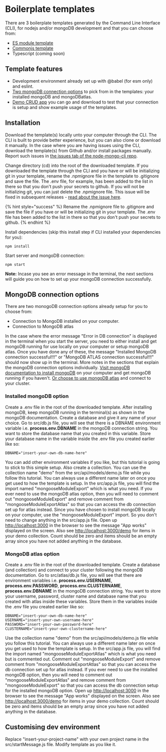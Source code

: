 # Boilerplate templates

There are 3 boilerplate templates generated by the Command Line Interface \(CLI\), for nodejs and/or mongoDB development and that you can choose from:

* [ES module template](https://github.com/code-collabo/node-mongo-esm-kit)
* [Commonjs template](https://github.com/code-collabo/node-mongo-cjs-kit)
* Typescript \(coming soon\)

## Template features
- Development environment already set up with @babel (for esm only) and eslint.
- [Two mongoDB connection options](https://code-collabo.gitbook.io/node-mongo/boilerplate-templates#mongodb-connection-options) to pick from in the templates: your installed mongoDB and mongoDBatlas.
- [Demo CRUD app](https://github.com/code-collabo/node-mongo-demo-app) you can go and download to test that your connection is setup and show example usage of the templates.

## Installation

Download the template\(s\) locally unto your computer through the CLI. The CLI is built to provide better experience, but you can also clone or download it manually. In the case where you are having issues using the CLI, download the template\(s\) from Github and/or install packages manually. Report such issues in [the issues tab of the node-mongo-cli repo](https://github.com/code-collabo/node-mongo-cli/issues).

Change directory \(cd\) into the root of the downloaded template. If you downloaded the template through the CLI and you have or will be initializing git in your template, rename the .npmignore file in the template to .gitignore and save the file. The .env file, for example, has been added to the list in there so that you don't push your secrets to github. If you will not be initializing git, you can just delete the .npmignore file. This issue will be fixed in subsequent releases - [read about the issue here](https://github.com/code-collabo/node-mongo-cli/issues/119).

{% hint style="success" %}
Rename the .npmignore file to .gitignore and save the file if you have or will be initializing git in your template. The .env file has been added to the list in there so that you don't push your secrets to github.
{% endhint %}

Install dependencies \(skip this install step if CLI installed your dependencies for you\):

```text
npm install
```

Start server and mongoDB connection:

```text
npm start
```

**Note:** Incase you see an error message in the terminal, the next sections will guide you on how to set up your mongoDB connection successfully.

## MongoDB connection options

There are two monogoDB connection options already setup for you to choose from:

* Connection to MongoDB installed on your computer. 
* Connection to MongoDB atlas

In the case where the error message "Error in DB connection" is displayed in the terminal when you start the server, you need to either install and get mongoDB running for use locally on your computer or setup mongoDB atlas. Once you have done any of these, the message "Installed MongoDB connection successful!!!" or "MongoDB ATLAS connection successful!!!" should now show up in the terminal. More notes in the sections that explain the mongoDB connection options individually. [Visit mongoDB documentation to install mongoDB](https://docs.mongodb.com/guides/server/install/) on your computer and get mongoDB running if you haven't. [Or choose to use mongoDB atlas](https://docs.atlas.mongodb.com/getting-started/) and connect to your cluster.

### Installed mongoDB option

Create a .env file in the root of the downloaded template. After installing mongoDB, keep mongoDB running in the terminal\(s\) as shown in the mongoDB documentation. Create a database and give it any name of your choice. Go to src/db.js file, you will see that there is a DBNAME environment variable i.e. **process.env.DBNAME** in the mongoDB connection string. You want to store the database name that you created in this variable. Store your database name in the variable inside the .env file you created earlier like so:

```text
DBNAME="insert-your-own-db-name-here"
```

You can add other environment variables if you like, but this tutorial is going to stick to this simple setup. Also create a collection. You can use the collection name "demo" from the src/api/models/demo.js file while you follow this tutorial. You can always use a different name later on once you get used to how the template is setup. In the src/app.js file, you will find the import named "mongooseModuleExport" which is what you need. If you ever need to use the mongoDB atlas option, then you will need to comment out "mongooseModuleExport" and remove comment from "mongooseModuleExportAtlas" so that you can access the db connection set up for atlas instead. Since you have chosen to install mongoDB locally on your computer, use the "mongooseModuleExport" import. So you don't need to change anything in the src/app.js file. Open up [http://localhost:3000](http://localhost:3000) in the browser to see the message "App works" displayed on the screen. Also see [http://localhost:3000/demo](http://localhost:3000/demo) for items in your demo collection. Count should be zero and items should be an empty array since you have not added anything in the database.

### MongoDB atlas option

Create a .env file in the root of the downloaded template. Create a database \(and collection\) and connect to your cluster following the mongoDB documentation. Go to src/atlas/db.js file, you will see that there are environment variables i.e. **process.env.USERNAME**, **process.env.PASSWORD**, **process.env.CLUSTERNAME**, **process.env.DBNAME** in the mongoDB connection string. You want to store your username, password, cluster name and database name that you created with atlas inside these variables. Store them in the variables inside the .env file you created earlier like so:

```text
DBNAME="insert-your-own-db-name-here"
USERNAME="insert-your-own-username-here"
PASSWORD="insert-your-own-password-here"
CLUSTERNAME="insert-your-own-clustername-here"
```

Use the collection name "demo" from the src/api/models/demo.js file while you follow this tutorial. You can always use a different name later on once you get used to how the template is setup. In the src/app.js file, you will find the import named "mongooseModuleExportAtlas" which is what you need but is commented out. Comment out "mongooseModuleExport" and remove comment from "mongooseModuleExportAtlas" so that you can access the db connection set up for atlas instead. If you ever need to use the installed mongoDB option, then you will need to comment out "mongooseModuleExportAtlas" and remove comment from "mongooseModuleExport" so that you can access the db connection setup for the installed mongoDB option. Open up [http://localhost:3000](http://localhost:3000) in the browser to see the message "App works" displayed on the screen. Also see [http://localhost:3000/demo](http://localhost:3000/demo) for items in your demo collection. Count should be zero and items should be an empty array since you have not added anything in the database.

## Customising dev environment

Replace "insert-your-project-name" with your own project name in the src/startMessage.js file. Modify template as you like it.

